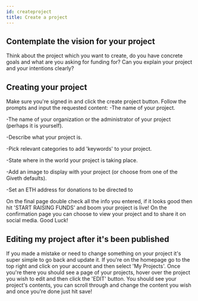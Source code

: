 ```yaml
---
id: createproject
title: Create a project
---
```


## Contemplate the vision for your project
Think about the project which you want to create, do you have concrete goals and what are you asking for funding for? Can you explain your project and your intentions clearly?

## Creating your project
 Make sure you're signed in and click the create project button. Follow the prompts and input the requested content:
 -The name of your project.

 -The name of your organization or the administrator of your project (perhaps it is yourself).

 -Describe what your project is. 

 -Pick relevant categories to add 'keywords' to your project.

 -State where in the world your project is taking place.

 -Add an image to display with your project (or choose from one of the Giveth defaults).

 -Set an ETH address for donations to be directed to

 On the final page double check all the info you entered, if it looks good then hit 'START RAISING FUNDS' and boom your project is live! On the confirmation page you can choose to view your project and to share it on social media. Good Luck!

## Editing my project after it's been published
If you made a mistake or need to change something on your project it's super simple to go back and update it. If you're on the homepage go to the top right and click on your account and then select 'My Projects'. Once you're there you should see a page of your projects, hover over the project you wish to edit and then click the 'EDIT' button. You should see your project's contents, you can scroll through and change the content you wish and once you're done just hit save!

